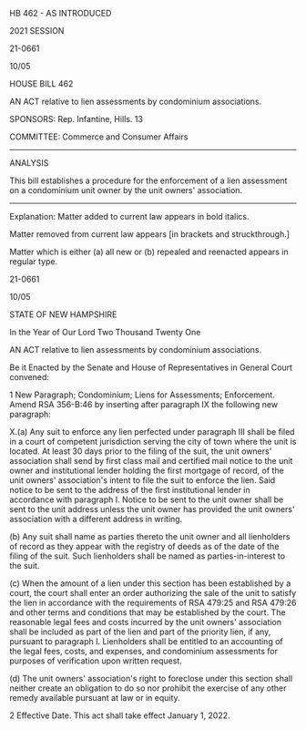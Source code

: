  HB 462 - AS INTRODUCED

 

 

2021 SESSION

 21-0661

 10/05

 

HOUSE BILL 462

 

AN ACT relative to lien assessments by condominium associations.

 

SPONSORS: Rep. Infantine, Hills. 13

 

COMMITTEE: Commerce and Consumer Affairs

 

-----------------------------------------------------------------

 

ANALYSIS

 

 This bill establishes a procedure for the enforcement of a lien assessment on a condominium unit owner by the unit owners' association.

 

- - - - - - - - - - - - - - - - - - - - - - - - - - - - - - - - - - - - - - - - - - - - - - - - - - - - - - - - - - - - - - - - - - - - - - - - - - - 

 

Explanation: Matter added to current law appears in bold italics.

 Matter removed from current law appears [in brackets and struckthrough.]

 Matter which is either (a) all new or (b) repealed and reenacted appears in regular type.

 21-0661

 10/05

 

STATE OF NEW HAMPSHIRE

 

In the Year of Our Lord Two Thousand Twenty One

 

AN ACT relative to lien assessments by condominium associations.

 

Be it Enacted by the Senate and House of Representatives in General Court convened:

 

 1 New Paragraph; Condominium; Liens for Assessments; Enforcement. Amend RSA 356-B:46 by inserting after paragraph IX the following new paragraph:

 X.(a) Any suit to enforce any lien perfected under paragraph III shall be filed in a court of competent jurisdiction serving the city of town where the unit is located. At least 30 days prior to the filing of the suit, the unit owners' association shall send by first class mail and certified mail notice to the unit owner and institutional lender holding the first mortgage of record, of the unit owners' association's intent to file the suit to enforce the lien. Said notice to be sent to the address of the first institutional lender in accordance with paragraph I. Notice to be sent to the unit owner shall be sent to the unit address unless the unit owner has provided the unit owners' association with a different address in writing. 

 (b) Any suit shall name as parties thereto the unit owner and all lienholders of record as they appear with the registry of deeds as of the date of the filing of the suit. Such lienholders shall be named as parties-in-interest to the suit. 

 (c) When the amount of a lien under this section has been established by a court, the court shall enter an order authorizing the sale of the unit to satisfy the lien in accordance with the requirements of RSA 479:25 and RSA 479:26 and other terms and conditions that may be established by the court. The reasonable legal fees and costs incurred by the unit owners' association shall be included as part of the lien and part of the priority lien, if any, pursuant to paragraph I. Lienholders shall be entitled to an accounting of the legal fees, costs, and expenses, and condominium assessments for purposes of verification upon written request.

 (d) The unit owners' association's right to foreclose under this section shall neither create an obligation to do so nor prohibit the exercise of any other remedy available pursuant at law or in equity. 

 2 Effective Date. This act shall take effect January 1, 2022.

